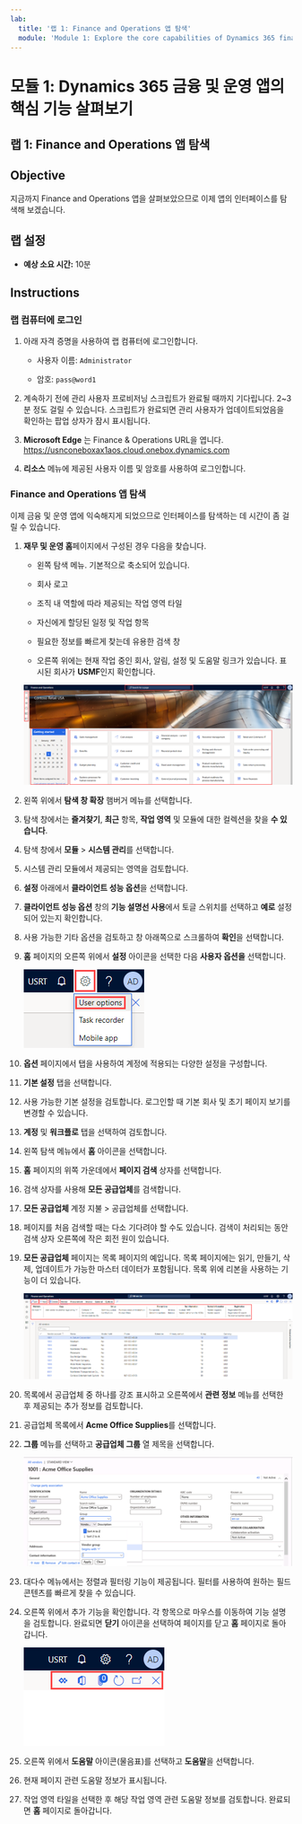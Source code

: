 ```yaml
---
lab:
  title: '랩 1: Finance and Operations 앱 탐색'
  module: 'Module 1: Explore the core capabilities of Dynamics 365 finance and operations apps'
---
```


# 모듈 1: Dynamics 365 금융 및 운영 앱의 핵심 기능 살펴보기

## 랩 1: Finance and Operations 앱 탐색

## Objective

지금까지 Finance and Operations 앱을 살펴보았으므로 이제 앱의 인터페이스를 탐색해 보겠습니다.

## 랩 설정

- **예상 소요 시간:** 10분

## Instructions

### 랩 컴퓨터에 로그인

1.  아래 자격 증명을 사용하여 랩 컴퓨터에 로그인합니다.

    - 사용자 이름: `Administrator`

    - 암호: `pass@word1`

1.  계속하기 전에 관리 사용자 프로비저닝 스크립트가 완료될 때까지 기다립니다. 2~3분 정도 걸릴 수 있습니다. 스크립트가 완료되면 관리 사용자가 업데이트되었음을 확인하는 팝업 상자가 잠시 표시됩니다. 

1.  **Microsoft Edge** 는 Finance & Operations URL을 엽니다. <https://usnconeboxax1aos.cloud.onebox.dynamics.com>

1.  **리소스** 메뉴에 제공된 사용자 이름 및 암호를 사용하여 로그인합니다. 


### Finance and Operations 앱 탐색

이제 금융 및 운영 앱에 익숙해지게 되었으므로 인터페이스를 탐색하는 데 시간이 좀 걸릴 수 있습니다.

1.  **재무 및 운영 홈**페이지에서 구성된 경우 다음을 찾습니다.

    - 왼쪽 탐색 메뉴. 기본적으로 축소되어 있습니다.

    - 회사 로고

    - 조직 내 역할에 따라 제공되는 작업 영역 타일

    - 자신에게 할당된 일정 및 작업 항목

    -  필요한 정보를 빠르게 찾는데 유용한 검색 창

    - 오른쪽 위에는 현재 작업 중인 회사, 알림, 설정 및 도움말 링크가 있습니다. 표시된 회사가 **USMF**인지 확인합니다.

    ![영역이 강조 표시된 Dynamics 365 Finance 및 운영 홈페이지의 스크린샷](./media/lab-navigate-finance-and-operations-apps-04.png)

2.  왼쪽 위에서 **탐색 창 확장** 햄버거 메뉴를 선택합니다.

3.  탐색 창에서는 **즐겨찾기**, **최근** 항목, **작업 영역** 및 모듈에 대한 컬렉션을 찾을 **수 있습니다**.

4.  탐색 창에서 **모듈** > **시스템 관리**를 선택합니다.

5.  시스템 관리 모듈에서 제공되는 영역을 검토합니다.

6.  **설정** 아래에서 **클라이언트 성능 옵션**을 선택합니다.

7.  **클라이언트 성능 옵션** 창의 **기능 설명선 사용**에서 토글 스위치를 선택하고 **예로** 설정되어 있는지 확인합니다.

8.  사용 가능한 기타 옵션을 검토하고 창 아래쪽으로 스크롤하여 **확인**을 선택합니다.

9.  **홈** 페이지의 오른쪽 위에서 **설정** 아이콘을 선택한 다음 **사용자 옵션을** 선택합니다.

    ![설정 아이콘 및 사용자 옵션 드롭다운 목록의 스크린샷](./media/lab-navigate-finance-and-operations-apps-05.png)

10. **옵션** 페이지에서 탭을 사용하여 계정에 적용되는 다양한 설정을 구성합니다.

11. **기본 설정** 탭을 선택합니다.

12. 사용 가능한 기본 설정을 검토합니다. 로그인할 때 기본 회사 및 초기 페이지 보기를 변경할 수 있습니다.

13. **계정** 및 **워크플로** 탭을 선택하여 검토합니다.

14. 왼쪽 탐색 메뉴에서 **홈** 아이콘을 선택합니다.

15. **홈** 페이지의 위쪽 가운데에서 **페이지 검색** 상자를 선택합니다.

16. 검색 상자를 사용해 **모든 공급업체**를 검색합니다.

17. **모든 공급업체** 계정 지불 > 공급업체를 선택합니다.

18. 페이지를 처음 검색할 때는 다소 기다려야 할 수도 있습니다. 검색이 처리되는 동안 검색 상자 오른쪽에 작은 회전 원이 있습니다.

19. **모든 공급업체** 페이지는 목록 페이지의 예입니다. 목록 페이지에는 읽기, 만들기, 삭제, 업데이트가 가능한 마스터 데이터가 포함됩니다.  목록 위에 리본을 사용하는 기능이 더 있습니다.

    ![메뉴 기능이 강조 표시된 모든 공급업체 목록의 스크린샷](./media/lab-navigate-finance-and-operations-apps-06.png)

20. 목록에서 공급업체 중 하나를 강조 표시하고 오른쪽에서 **관련 정보** 메뉴를 선택한 후 제공되는 추가 정보를 검토합니다.

21. 공급업체 목록에서 **Acme Office Supplies**를 선택합니다.

22. **그룹** 메뉴를 선택하고 **공급업체 그룹** 열 제목을 선택합니다.

    ![Acme Office Supplies의 공급업체 그룹 열 제목 스크린샷](./media/lab-navigate-finance-and-operations-apps-07.png)

23. 대다수 메뉴에서는 정렬과 필터링 기능이 제공됩니다. 필터를 사용하여 원하는 필드 콘텐츠를 빠르게 찾을 수 있습니다.

24. 오른쪽 위에서 추가 기능을 확인합니다. 각 항목으로 마우스를 이동하여 기능 설명을 검토합니다. 완료되면 **닫기** 아이콘을 선택하여 페이지를 닫고 **홈** 페이지로 돌아갑니다.

    ![Power Apps, Office 앱, 문서 첨부 파일 새로 고침 페이지, 새 창에서 열기 및 닫기 단추에 연결하기 위한 추가 기능을 보여 주는 목록 페이지 오른쪽 위 메뉴의 스크린샷](./media/lab-navigate-finance-and-operations-apps-08.png)

25. 오른쪽 위에서 **도움말** 아이콘(물음표)를 선택하고 **도움말**을 선택합니다.

26. 현재 페이지 관련 도움말 정보가 표시됩니다.

27. 작업 영역 타일을 선택한 후 해당 작업 영역 관련 도움말 정보를 검토합니다. 완료되면 **홈** 페이지로 돌아갑니다.


